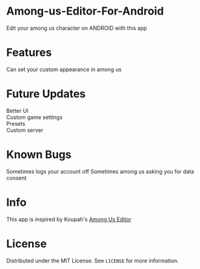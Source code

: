 # Among-us-Editor-For-Android
Edit your among us character on ANDROID with this app
# Features
Can set your custom appearance in among us
# Future Updates
Better UI<br>
Custom game settings<br>
Presets<br>
Custom server
# Known Bugs
 Sometimes logs your account off
 Sometimes among us asking you for data consent

# Info
This app is inspired by Koupah's [Among Us Editor](https://github.com/Koupah/Among-Us-Editor)
# License
Distributed under the MIT License. See `LICENSE` for more information.  
